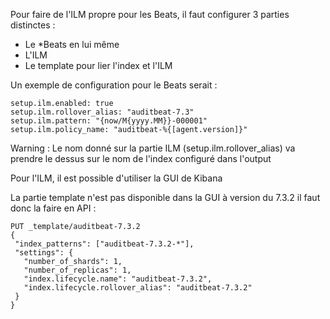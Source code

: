 Pour faire de l'ILM propre pour les Beats, il faut configurer 3 parties distinctes :
  - Le *Beats en lui même 
  - L'ILM 
  - Le template pour lier l'index et l'ILM
  
 Un exemple de configuration pour le Beats serait : 
 
 ```
setup.ilm.enabled: true
setup.ilm.rollover_alias: "auditbeat-7.3"
setup.ilm.pattern: "{now/M{yyyy.MM}}-000001"
setup.ilm.policy_name: "auditbeat-%{[agent.version]}"
```

Warning : Le nom donné sur la partie ILM (setup.ilm.rollover_alias) va prendre le dessus sur le nom de l'index configuré dans l'output 

Pour l'ILM, il est possible d'utiliser la GUI de Kibana 

La partie template n'est pas disponible dans la GUI à version du 7.3.2 il faut donc la faire en API : 

 ```
PUT _template/auditbeat-7.3.2
{
  "index_patterns": ["auditbeat-7.3.2-*"], 
  "settings": {
    "number_of_shards": 1,
    "number_of_replicas": 1,
    "index.lifecycle.name": "auditbeat-7.3.2", 
    "index.lifecycle.rollover_alias": "auditbeat-7.3.2" 
  }
}
 ```

